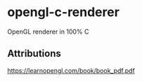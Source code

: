 # opengl-c-renderer
 OpenGL renderer in 100% C
 
## Attributions
https://learnopengl.com/book/book_pdf.pdf
